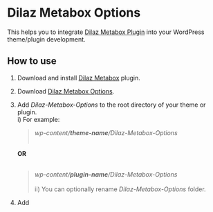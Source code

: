 # Dilaz Metabox Options
This helps you to integrate [Dilaz Metabox Plugin](https://github.com/Rodgath/Dilaz-Metabox-Plugin) into your WordPress theme/plugin development. 

## How to use
1. Download and install [Dilaz Metabox](https://github.com/Rodgath/Dilaz-Metabox-Plugin/archive/master.zip) plugin.
2. Download [Dilaz Metabox Options](https://github.com/Rodgath/Dilaz-Metabox-Options/archive/master.zip).
3. Add *Dilaz-Metabox-Options* to the root directory of your theme or plugin. <br />
   i) For example: <br />
      > *wp-content/__theme-name__/Dilaz-Metabox-Options* <br /><br />
      
      __OR__ <br /><br />
      
      > *wp-content/__plugin-name__/Dilaz-Metabox-Options* <br /><br />
   ii) You can optionally rename *Dilaz-Metabox-Options* folder.
4. Add
   
